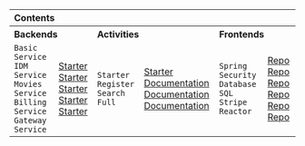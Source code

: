 <table>
  <tbody>
    <tr>
      <th colspan="6" align="left">Contents</th>
    </tr>
    <tr></tr>
    <tr>
      <th colspan="2" align="left" width="250px">Backends</th>
      <th colspan="2" align="left" width="250px">Activities</th>
      <th colspan="2" align="left" width="250px">Frontends</th>
    </tr>
    <tr>
      <td>
          <div>
              <code>Basic Service</code>
          </div>
          <div>
              <code>IDM Service</code>
          </div>
          <div>
              <code>Movies Service</code>
          </div>
          <div>
              <code>Billing Service</code>
          </div>
          <div>
              <code>Gateway Service</code>
          </div>
      </td>
      <td>
          <div>
            <a href="https://github.com/GitCodings/Stack-BE0-Basic-Service-Starter">
              Starter
            </a>
          </div>
          <div>
            <a href="https://github.com/GitCodings/Stack-BE1-IDM-Service-Starter">
              Starter
            </a>
          </div>
          <div>
            <a href="https://github.com/GitCodings/Stack-BE2-Movies-Service-Starter">
              Starter
            </a>
          </div>
          <div>
            <a href="https://github.com/GitCodings/Stack-BE3-Billing-Service-Starter">
              Starter
            </a>
          </div>
          <div>
            <a href="https://github.com/GitCodings/Stack-BE4-Gateway-Service-Starter">
              Starter
            </a>
          </div>
      </td>
      <td>
          <div>
              <code>Starter</code>
          </div>
          <div>
              <code>Register</code>
          </div>
          <div>
              <code>Search</code>
          </div>
          <div>
              <code>Full</code>
          </div>
      </td>
      <td>
          <div>
            <a href="https://github.com/GitCodings/Stack-FE-Starter">
              Starter
            </a>
          </div>
          <div>
            <a href="https://github.com/GitCodings/Stack-FE-Starter/blob/main/FRONTEND-1.md">
              Documentation
            </a>
          </div>
          <div>
            <a href="https://github.com/GitCodings/Stack-FE-Starter/blob/main/FRONTEND-2.md">
              Documentation
            </a>
          </div>
          <div>
            <a href="https://github.com/GitCodings/Stack-FE-Starter/blob/main/FRONTEND-3.md">
              Documentation
            </a>
          </div>
      </td>
      <td>
          <div>
              <code>Spring</code>
          </div>
          <div>
              <code>Security</code>
          </div>
          <div>
              <code>Database</code>
          </div>
          <div>
              <code>SQL</code>
          </div>
          <div>
              <code>Stripe</code>
          </div>
          <div>
              <code>Reactor</code>
          </div>
      </td>
      <td>
          <div>
            <a href="https://github.com/GitCodings/Stack-A1-Spring">
              Repo
            </a>
          </div>
          <div>
            <a href="https://github.com/GitCodings/Stack-A2-Security">
              Repo
            </a>
          </div>
          <div>
            <a href="https://github.com/GitCodings/Stack-A3-Database">
              Repo
            </a>
          </div>
          <div>
            <a href="https://github.com/GitCodings/Stack-A4-SQL">
              Repo
            </a>
          </div>
          <div>
            <a href="https://github.com/GitCodings/Stack-A5-Stripe">
              Repo
            </a>
          </div>
          <div>
            <a href="https://github.com/GitCodings/Stack-A6-Reactor">
              Repo
            </a>
          </div>
      </td>
    </tr>
  </tbody>
</table>
